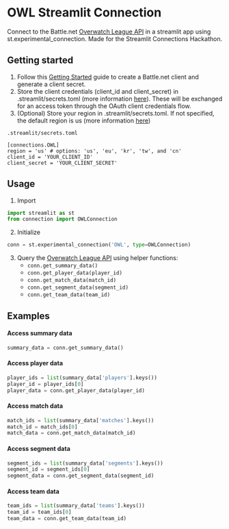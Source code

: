 # OWL Streamlit Connection

Connect to the Battle.net [Overwatch League API](https://develop.battle.net/documentation/owl/community-apis) in a streamlit app using st.experimental_connection. Made for the Streamlit Connections Hackathon.

## Getting started

1. Follow this [Getting Started](https://develop.battle.net/documentation/guides/getting-started) guide to create a Battle.net client and generate a client secret.
2. Store the client credentials (client_id and client_secret) in .streamlit/secrets.toml (more information [here](https://docs.streamlit.io/streamlit-community-cloud/get-started/deploy-an-app/connect-to-data-sources/secrets-management)). These will be exchanged for an access token through the OAuth client credentials flow.
3. (Optional) Store your region in .streamlit/secrets.toml. If not specified, the default region is us (more information [here](https://develop.battle.net/documentation/guides/regionality-and-apis))

`.streamlit/secrets.toml`
```
[connections.OWL]
region = 'us' # options: 'us', 'eu', 'kr', 'tw', and 'cn'
client_id = 'YOUR_CLIENT_ID'
client_secret = 'YOUR_CLIENT_SECRET'
```

## Usage
1. Import
```python
import streamlit as st
from connection import OWLConnection
```

2. Initialize
```python
conn = st.experimental_connection('OWL', type=OWLConnection)
```

3. Query the [Overwatch League API](https://develop.battle.net/documentation/owl/community-apis) using helper functions:
   - `conn.get_summary_data()`
   - `conn.get_player_data(player_id)`
   - `conn.get_match_data(match_id)`
   - `conn.get_segment_data(segment_id)`
   - `conn.get_team_data(team_id)`

## Examples

#### Access summary data
```python
summary_data = conn.get_summary_data()
```

#### Access player data
```python
player_ids = list(summary_data['players'].keys())
player_id = player_ids[0]
player_data = conn.get_player_data(player_id)
```

#### Access match data
```python
match_ids = list(summary_data['matches'].keys())
match_id = match_ids[0]
match_data = conn.get_match_data(match_id)
```

#### Access segment data
```python
segment_ids = list(summary_data['segments'].keys())
segment_id = segment_ids[0]
segment_data = conn.get_segment_data(segment_id)
```

#### Access team data
```python
team_ids = list(summary_data['teams'].keys())
team_id = team_ids[0]
team_data = conn.get_team_data(team_id)
```
